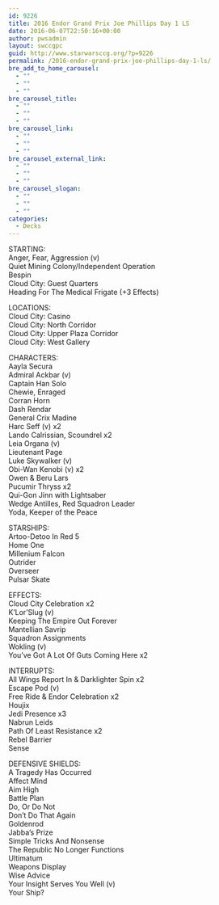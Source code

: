 ```yaml
---
id: 9226
title: 2016 Endor Grand Prix Joe Phillips Day 1 LS
date: 2016-06-07T22:50:16+00:00
author: pwsadmin
layout: swccgpc
guid: http://www.starwarsccg.org/?p=9226
permalink: /2016-endor-grand-prix-joe-phillips-day-1-ls/
bre_add_to_home_carousel:
  - ""
  - ""
  - ""
bre_carousel_title:
  - ""
  - ""
  - ""
bre_carousel_link:
  - ""
  - ""
  - ""
bre_carousel_external_link:
  - ""
  - ""
  - ""
bre_carousel_slogan:
  - ""
  - ""
  - ""
categories:
  - Decks
---
```

STARTING:  
Anger, Fear, Aggression (v)  
Quiet Mining Colony/Independent Operation  
Bespin  
Cloud City: Guest Quarters  
Heading For The Medical Frigate (+3 Effects)

LOCATIONS:  
Cloud City: Casino  
Cloud City: North Corridor  
Cloud City: Upper Plaza Corridor  
Cloud City: West Gallery

CHARACTERS:  
Aayla Secura  
Admiral Ackbar (v)  
Captain Han Solo  
Chewie, Enraged  
Corran Horn  
Dash Rendar  
General Crix Madine  
Harc Seff (v) x2  
Lando Calrissian, Scoundrel x2  
Leia Organa (v)  
Lieutenant Page  
Luke Skywalker (v)  
Obi-Wan Kenobi (v) x2  
Owen & Beru Lars  
Pucumir Thryss x2  
Qui-Gon Jinn with Lightsaber  
Wedge Antilles, Red Squadron Leader  
Yoda, Keeper of the Peace

STARSHIPS:  
Artoo-Detoo In Red 5  
Home One  
Millenium Falcon  
Outrider  
Overseer  
Pulsar Skate

EFFECTS:  
Cloud City Celebration x2  
K&#8217;Lor&#8217;Slug (v)  
Keeping The Empire Out Forever  
Mantellian Savrip  
Squadron Assignments  
Wokling (v)  
You&#8217;ve Got A Lot Of Guts Coming Here x2

INTERRUPTS:  
All Wings Report In & Darklighter Spin x2  
Escape Pod (v)  
Free Ride & Endor Celebration x2  
Houjix  
Jedi Presence x3  
Nabrun Leids  
Path Of Least Resistance x2  
Rebel Barrier  
Sense

DEFENSIVE SHIELDS:  
A Tragedy Has Occurred  
Affect Mind  
Aim High  
Battle Plan  
Do, Or Do Not  
Don&#8217;t Do That Again  
Goldenrod  
Jabba&#8217;s Prize  
Simple Tricks And Nonsense  
The Republic No Longer Functions  
Ultimatum  
Weapons Display  
Wise Advice  
Your Insight Serves You Well (v)  
Your Ship?